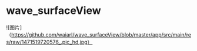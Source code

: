 # wave_surfaceView
![图片]（https://github.com/waiarl/wave_surfaceView/blob/master/app/src/main/res/raw/1471519720576_.pic_hd.jpg）
